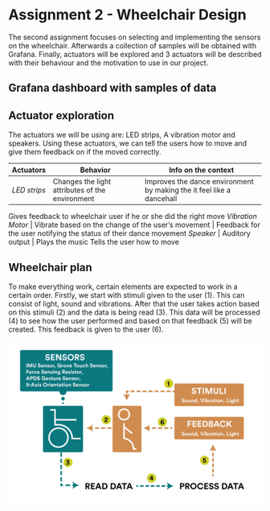 # Assignment 2 - Wheelchair Design

The second assignment focuses on selecting and implementing the sensors on the wheelchair. Afterwards a collection of samples will be obtained with Grafana. Finally, actuators will be explored and 3 actuators will be described with their behaviour and the motivation to use in our project.


## Grafana dashboard with samples of data



## Actuator exploration
The  actuators we will be using are: LED strips, A vibration motor and speakers. Using these actuators, we can tell the users how to move and give them feedback on if the moved correctly.

Actuators | Behavior | Info on the context
--- | --- | ---
*LED strips* | Changes the light attributes of the environment | Improves the dance environment by making the it feel like a dancehall
Gives feedback to wheelchair user if he or she did the right move
*Vibration Motor* | Vibrate based on the change of the user’s movement | Feedback for the user notifying the status of their dance movement
*Speaker* | Auditory output | Plays the music
Tells the user how to move

## Wheelchair plan
To make everything work, certain elements are expected to work in a certain order. Firstly, we start with stimuli given to the user (1). This can consist of light, sound and vibrations. After that the user takes action based on this stimuli (2) and the data is being read (3). This data will be processed (4) to see how the user performed and based on that feedback (5) will be created. This feedback is given to the user (6).

![Wheelchair Plan](images/wheelchair_plan.jpg)

